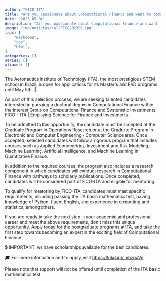 ```yaml
---
author: "FICO-ITA"
title: "Are you passionate about Computational Finance and want to obtain a doctorate in this field?"
date: "2023-05-04"
description: "Are you passionate about Computational Finance and want to obtain a doctorate in this field?"
image: "img/noticias/callFICO202301.jpg"
tags: [
    "markdown",
    "css",
    "html",
]
categories: []
series: []
aliases: []
---
```


The Aeronautics Institute of Technology (ITA), the most prestigious STEM school in Brazil, is open for applications for its Master's and PhD programs until May 5th. 📅

As part of this selection process, we are seeking talented candidates interested in pursuing a doctoral degree in Computational Finance within the Interest Group on Computational Finance and Systematic Investments, FICO - ITA | Employing Science for Finance and Investments .

To be admitted to this opportunity, the candidate must be accepted at the Graduate Program in Operations Research or at the Graduate Program in Electronic and Computer Engineering - Computer Science area. Once accepted, selected candidates will follow a rigorous program that includes courses such as Applied Econometrics, Investment and Risk Modeling, Machine Learning, Artificial Intelligence, and Machine Learning in Quantitative Finance.

In addition to the required courses, the program also includes a research component in which candidates will conduct research in Computational Finance with pathways to scholarly publications. Once completed, candidates will be considered part of FICO-ITA and eligible for mentoring.

To qualify for mentoring by FICO-ITA, candidates must meet specific requirements, including passing the ITA basic mathematics test, having knowledge of Python, fluent English, and experience in computing and statistics, among others.

If you are ready to take the next step in your academic and professional career and meet the above requirements, don't miss this unique opportunity. Apply today for the postgraduate programs at ITA, and take the first step towards becoming an expert in the exciting field of Computational Finance.

💲 IMPORTANT: we have scholarships available for the best candidates.

🎓 For more information and to apply, visit https://lnkd.in/dmhzqaVe.

Please note that support will not be offered until completion of the ITA basic mathematics test.